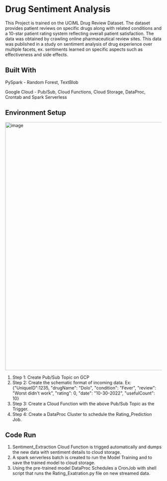 # Drug Sentiment Analysis

This Project is trained on the UCIML Drug Review Dataset. The dataset provides patient reviews on specific drugs along with related conditions and a 10-star patient rating system reflecting overall patient satisfaction. The data was obtained by crawling online pharmaceutical review sites. This data was published in a study on sentiment analysis of drug experience over multiple facets, ex. sentiments learned on specific aspects such as effectiveness and side effects.

## Built With

PySpark - Random Forest, TextBlob

Google Cloud - Pub/Sub, Cloud Functions, Cloud Storage, DataProc, Crontab and Spark Serverless

## Environment Setup

<img width="799" alt="image" src="https://user-images.githubusercontent.com/98969137/206949951-03ee2681-d322-4445-ad38-d0dbcd86ef70.png">

1. Step 1: Create Pub/Sub Topic on GCP
2. Step 2: Create the schematic format of incoming data. Ex: {"UniqueID":1235, "drugName": "Dolo", "condition": "Fever", "review": "Worst didn't work", "rating": 0, "date": "10-30-2022", "usefulCount": 10}
3. Step 3: Create a Cloud Function with the above Pub/Sub Topic as the Trigger.
4. Step 4: Create a DataProc Cluster to schedule the Rating_Prediction Job.

## Code Run

1. Sentiment_Extraction Cloud Function is trigged automatically and dumps the new data with sentiment details to cloud storage.
3. A spark serverless batch is created to run the Model Training and to save the trained model to cloud storage.
2. Using the pre-trained model DataProc Schedules a CronJob with shell script that runs the Rating_Exatration.py file on new streamed data.

